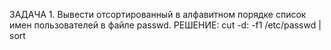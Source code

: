 ЗАДАЧА 1. Вывести отсортированный в алфавитном порядке список имен пользователей в файле passwd.
  РЕШЕНИЕ:
  cut -d: -f1 /etc/passwd | sort
  
